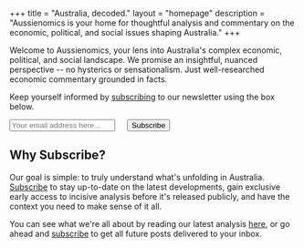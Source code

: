 +++
title = "Australia, decoded."
layout = "homepage"
description = "Aussienomics is your home for thoughtful analysis and commentary on the economic, political, and social issues shaping Australia."
+++

Welcome to Aussienomics, your lens into Australia's complex economic, political, and social landscape. We promise an insightful, nuanced perspective -- no hysterics or sensationalism. Just well-researched economic commentary grounded in facts.

Keep yourself informed by [subscribing](/subscribe) to our newsletter using the box below.

<div class="subscribe-form">
<form method="post" action="https://list.aussienomics.com/subscription/form" class="listmonk-form">
<input type="hidden" name="nonce" />
<input type="email" name="email" required placeholder="Your email address here..." />
<input checked="true" id="f89c3" type="checkbox" name="l" checked value="f89c33e4-0b72-4f6b-ab3b-22b743f3a53a" checked style="visibility: hidden; margin:0; padding:0;" />
<label for="f89c3" style="visibility: hidden; margin:0; padding:0;" /></label>
<input type="submit" value="Subscribe" />
</form>
</div>

## Why Subscribe?
Our goal is simple: to truly understand what's unfolding in Australia. [Subscribe](/subscribe) to stay up-to-date on the latest developments, gain exclusive early access to incisive analysis before it's released publicly, and have the context you need to make sense of it all.

You can see what we're all about by reading our latest analysis [here](/posts), or go ahead and [subscribe](/subscribe) to get all future posts delivered to your inbox.